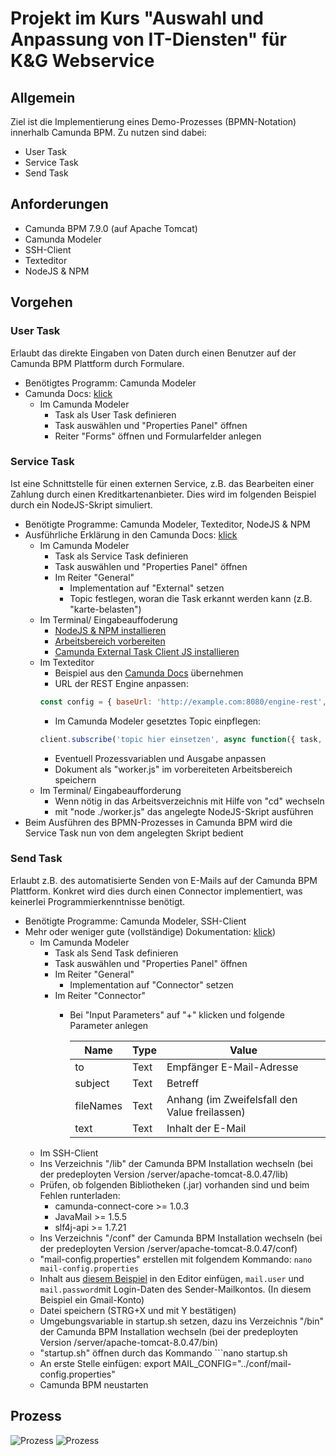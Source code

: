 # Projekt im Kurs "Auswahl und Anpassung von IT-Diensten" für K&G Webservice
## Allgemein
Ziel ist die Implementierung eines Demo-Prozesses (BPMN-Notation) innerhalb Camunda BPM. Zu nutzen sind dabei:
- User Task
- Service Task
- Send Task
## Anforderungen
- Camunda BPM 7.9.0 (auf Apache Tomcat)
- Camunda Modeler
- SSH-Client
- Texteditor
- NodeJS & NPM
## Vorgehen
### User Task
Erlaubt das direkte Eingaben von Daten durch einen Benutzer auf der Camunda BPM Plattform durch Formulare.
- Benötigtes Programm: Camunda Modeler
- Camunda Docs: [klick](https://docs.camunda.org/get-started/quick-start/user-task/)
  - Im Camunda Modeler
    - Task als User Task definieren 
    - Task auswählen und "Properties Panel" öffnen
    - Reiter "Forms" öffnen und Formularfelder anlegen
### Service Task
Ist eine Schnittstelle für einen externen Service, z.B. das Bearbeiten einer Zahlung durch einen Kreditkartenanbieter. Dies wird im folgenden Beispiel durch ein NodeJS-Skript simuliert.
- Benötigte Programme: Camunda Modeler, Texteditor, NodeJS & NPM
- Ausführliche Erklärung in den Camunda Docs: [klick](https://docs.camunda.org/get-started/quick-start/service-task/#configure-the-service-task)
  - Im Camunda Modeler
    - Task als Service Task definieren
    - Task auswählen und "Properties Panel" öffnen
    - Im Reiter "General"
      - Implementation auf "External" setzen
      - Topic festlegen, woran die Task erkannt werden kann (z.B. "karte-belasten")
  - Im Terminal/ Eingabeauffoderung
    - [NodeJS & NPM installieren](https://nodejs.org/en/download/)
    - [Arbeitsbereich vorbereiten](https://docs.camunda.org/get-started/quick-start/service-task/#create-a-new-nodejs-project)
    - [Camunda External Task Client JS installieren](https://docs.camunda.org/get-started/quick-start/service-task/#add-camunda-external-task-client-js-library)
  - Im Texteditor
    - Beispiel aus den [Camunda Docs](https://docs.camunda.org/get-started/quick-start/service-task/#implement-the-nodejs-script) übernehmen 
    - URL der REST Engine anpassen:
    ```javascript
    const config = { baseUrl: 'http://example.com:8080/engine-rest', use: logger, asyncResponseTimeout: 10000 };
    ```
    - Im Camunda Modeler gesetztes Topic einpflegen:
    ```javascript
    client.subscribe('topic hier einsetzen', async function({ task, taskService }) { ... });
    ```  
    - Eventuell Prozessvariablen und Ausgabe anpassen 
    - Dokument als "worker.js" im vorbereiteten Arbeitsbereich speichern
  - Im Terminal/ Eingabeaufforderung
    - Wenn nötig in das Arbeitsverzeichnis mit Hilfe von "cd" wechseln
    - mit "node ./worker.js" das angelegte NodeJS-Skript ausführen
- Beim Ausführen des BPMN-Prozesses in Camunda BPM wird die Service Task nun von dem angelegten Skript bedient
### Send Task
Erlaubt z.B. des automatisierte Senden von E-Mails auf der Camunda BPM Plattform. Konkret wird dies durch einen Connector implementiert, was keinerlei Programmierkenntnisse benötigt.
- Benötigte Programme: Camunda Modeler, SSH-Client
- Mehr oder weniger gute (vollständige) Dokumentation: [klick](https://github.com/camunda/camunda-bpm-mail#camunda-bpm-mail))
  - Im Camunda Modeler
    - Task als Send Task definieren 
    - Task auswählen und "Properties Panel" öffnen
    - Im Reiter "General"
      - Implementation auf "Connector" setzen
    - Im Reiter "Connector"
      - Bei "Input Parameters" auf "+" klicken und folgende Parameter anlegen
      
        Name | Type | Value
        ---- | ---- | ----- 
        to | Text  | Empfänger E-Mail-Adresse
        subject | Text | Betreff
        fileNames | Text | Anhang (im Zweifelsfall den Value freilassen)
        text | Text | Inhalt der E-Mail
   - Im SSH-Client
    - Ins Verzeichnis "/lib" der Camunda BPM Installation wechseln (bei der predeployten Version /server/apache-tomcat-8.0.47/lib)
    - Prüfen, ob folgenden Bibliotheken (.jar) vorhanden sind und beim Fehlen runterladen:
      - camunda-connect-core >= 1.0.3
      - JavaMail >= 1.5.5
      - slf4j-api >= 1.7.21
    - Ins Verzeichnis "/conf" der Camunda BPM Installation wechseln (bei der predeployten Version /server/apache-tomcat-8.0.47/conf)
    - "mail-config.properties" erstellen mit folgendem Kommando: ```nano mail-config.properties```
    - Inhalt aus [diesem Beispiel](https://github.com/camunda/camunda-bpm-mail#how-to-configure-it) in den Editor einfügen, ```mail.user``` und ```mail.password```mit Login-Daten des Sender-Mailkontos. (In diesem Beispiel ein Gmail-Konto)
    - Datei speichern (STRG+X und mit Y bestätigen)
    - Umgebungsvariable in startup.sh setzen, dazu ins Verzeichnis "/bin" der Camunda BPM Installation wechseln (bei der predeployten Version /server/apache-tomcat-8.0.47/bin)
    - "startup.sh" öffnen durch das Kommando ```nano startup.sh
    - An erste Stelle einfügen: export MAIL_CONFIG="../conf/mail-config.properties"
    - Camunda BPM neustarten    
## Prozess 
![Prozess](../master/images/crm_bpmn.png)
![Prozess](../master/images/crm_dmn.png)

